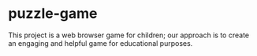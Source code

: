 # puzzle-game
This project is a web browser game for children; our approach is to create an engaging and helpful game for educational purposes.

